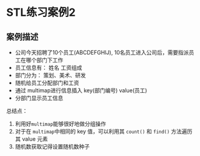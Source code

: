 # STL练习案例2

## 案例描述
* 公司今天招聘了10个员工(ABCDEFGHIJ), 10名员工进入公司后，需要指派员工在哪个部门下工作
* 员工信息有： 姓名 工资组成
* 部门分为： 策划、美术、研发
* 随机给员工分配部门和工资
* 通过 multimap进行信息插入 key(部门编号) value(员工)
* 分部门显示员工信息


总结点：
1. 利用好`multimap`能够很好地做分组操作
2. 对于在 `multimap`中相同的 key 值，可以利用其 `count()` 和 `find()` 方法遍历其 value 元素
3. 随机数获取记得设置随机数种子
